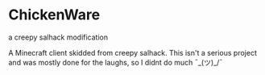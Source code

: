 # ChickenWare


a creepy salhack modification

A Minecraft client skidded from creepy salhack. This isn't a serious project and was mostly done for the laughs, so I didnt do much ¯\_(ツ)_/¯
